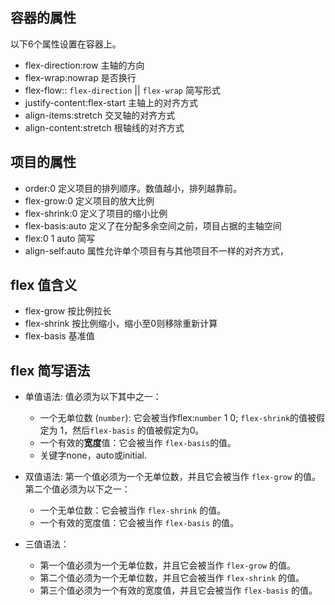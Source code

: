 ## 容器的属性
以下6个属性设置在容器上。

* flex-direction:row 主轴的方向
* flex-wrap:nowrap 是否换行
* flex-flow:: `flex-direction` || `flex-wrap`  简写形式
* justify-content:flex-start 主轴上的对齐方式
* align-items:stretch 交叉轴的对齐方式
* align-content:stretch 根轴线的对齐方式

## 项目的属性
* order:0 定义项目的排列顺序。数值越小，排列越靠前。
* flex-grow:0 定义项目的放大比例
* flex-shrink:0 定义了项目的缩小比例
* flex-basis:auto 定义了在分配多余空间之前，项目占据的主轴空间
* flex:0 1 auto 简写
* align-self:auto 属性允许单个项目有与其他项目不一样的对齐方式，

## flex 值含义
* flex-grow 按比例拉长
* flex-shrink 按比例缩小，缩小至0则移除重新计算
* flex-basis 基准值

## flex 简写语法
* 单值语法: 值必须为以下其中之一：
  * 一个无单位数 (`number`): 它会被当作flex:`number` 1 0; `flex-shrink`的值被假定为 1，然后`flex-basis` 的值被假定为0。
  * 一个有效的**宽度**值：它会被当作 `flex-basis`的值。
  * 关键字none，auto或initial.
* 双值语法: 第一个值必须为一个无单位数，并且它会被当作 `flex-grow` 的值。第二个值必须为以下之一：
  * 一个无单位数：它会被当作 `flex-shrink` 的值。
  * 一个有效的宽度值：它会被当作 `flex-basis` 的值。

* 三值语法：
  * 第一个值必须为一个无单位数，并且它会被当作 `flex-grow` 的值。
  * 第二个值必须为一个无单位数，并且它会被当作 `flex-shrink` 的值。
  * 第三个值必须为一个有效的宽度值，并且它会被当作 `flex-basis` 的值。
